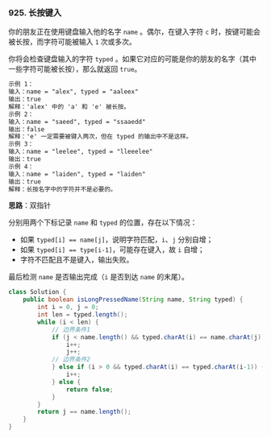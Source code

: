 ### 925. 长按键入

你的朋友正在使用键盘输入他的名字 `name` 。偶尔，在键入字符 `c` 时，按键可能会被长按，而字符可能被输入 `1` 次或多次。

你将会检查键盘输入的字符 `typed` 。如果它对应的可能是你的朋友的名字（其中一些字符可能被长按），那么就返回 `true`。

``` markdown
示例 1：
输入：name = "alex", typed = "aaleex"
输出：true
解释：'alex' 中的 'a' 和 'e' 被长按。
示例 2：
输入：name = "saeed", typed = "ssaaedd"
输出：false
解释：'e' 一定需要被键入两次，但在 typed 的输出中不是这样。
示例 3：
输入：name = "leelee", typed = "lleeelee"
输出：true
示例 4：
输入：name = "laiden", typed = "laiden"
输出：true
解释：长按名字中的字符并不是必要的。
```

**思路**：双指针

分别用两个下标记录 `name` 和 `typed` 的位置，存在以下情况：

- 如果 `typed[i] == name[j]`，说明字符匹配，`i`、`j` 分别自增；
- 如果 `typed[i] == type[i-1]`，可能存在键入，故 `i` 自增；
- 字符不匹配且不是键入，输出失败。

最后检测 `name` 是否输出完成（`i` 是否到达 `name` 的末尾）。

``` java
class Solution {
    public boolean isLongPressedName(String name, String typed) {
        int i = 0, j = 0;
        int len = typed.length();
        while (i < len) {
            // 边界条件1
            if (j < name.length() && typed.charAt(i) == name.charAt(j)) {
                i++;
                j++;
            // 边界条件2
            } else if (i > 0 && typed.charAt(i) == typed.charAt(i-1)) {
                i++;
            } else {
                return false;
            }
        }
        return j == name.length();
    }
}
```



